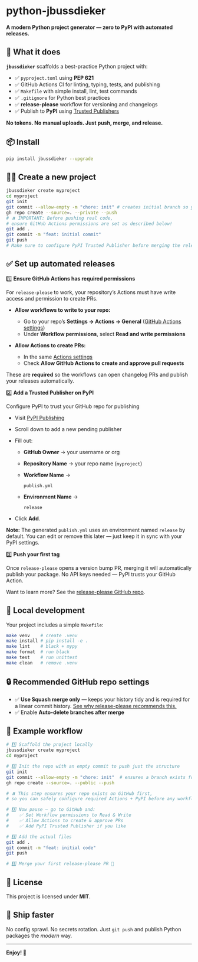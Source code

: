 # python-jbussdieker

**A modern Python project generator — zero to PyPI with automated releases.**

## 🚀 What it does

**`jbussdieker`** scaffolds a best-practice Python project with:

- ✅ `pyproject.toml` using **PEP 621**
- ✅ GitHub Actions CI for linting, typing, tests, and publishing
- ✅ `Makefile` with simple install, lint, test commands
- ✅ `.gitignore` for Python best practices
- ✅ **release-please** workflow for versioning and changelogs
- ✅ Publish to **PyPI** using [Trusted Publishers](https://docs.pypi.org/trusted-publishers/)

**No tokens. No manual uploads. Just push, merge, and release.**

## 📦 Install

```bash
pip install jbussdieker --upgrade
```

## 🧑‍💻 Create a new project

```bash
jbussdieker create myproject
cd myproject
git init
git commit --allow-empty -m "chore: init" # creates initial branch so you can push & configure settings
gh repo create --source=. --private --push
# ⏸️ IMPORTANT: Before pushing real code,
# ensure GitHub Actions permissions are set as described below!
git add .
git commit -m "feat: initial commit"
git push
# Make sure to configure PyPI Trusted Publisher before merging the release PR
```

## ✅ Set up automated releases

1️⃣ **Ensure GitHub Actions has required permissions**

For `release-please` to work, your repository’s Actions must have write access and permission to create PRs.

* **Allow workflows to write to your repo:**
   - Go to your repo’s **Settings → Actions → General** ([GitHub Actions settings](https://docs.github.com/en/repositories/managing-your-repositorys-settings-and-features/enabling-features-for-your-repository/managing-github-actions-settings-for-a-repository#configuring-the-default-github_token-permissions))
   - Under **Workflow permissions**, select **Read and write permissions**

* **Allow Actions to create PRs:**
   - In the same [Actions settings](https://docs.github.com/en/repositories/managing-your-repositorys-settings-and-features/enabling-features-for-your-repository/managing-github-actions-settings-for-a-repository#preventing-github-actions-from-creating-or-approving-pull-requests)
   - Check **Allow GitHub Actions to create and approve pull requests**

These are **required** so the workflows can open changelog PRs and publish your releases automatically.

2️⃣ **Add a Trusted Publisher on PyPI**

Configure PyPI to trust your GitHub repo for publishing

* Visit [PyPI Publishing](https://pypi.org/manage/account/publishing/)
* Scroll down to add a new pending publisher
* Fill out:

  * **GitHub Owner** → your username or org
  * **Repository Name** → your repo name (`myproject`)
  * **Workflow Name** →

    ```plaintext
    publish.yml
    ```
  * **Environment Name** →

    ```plaintext
    release
    ```
* Click **Add**.

**Note:** The generated `publish.yml` uses an environment named `release` by default. You can edit or remove this later — just keep it in sync with your PyPI settings.

3️⃣ **Push your first tag**

Once `release-please` opens a version bump PR, merging it will automatically publish your package. No API keys needed — PyPI trusts your GitHub Action.

Want to learn more? See the [release-please GitHub repo](https://github.com/googleapis/release-please).

## 🧹 Local development

Your project includes a simple `Makefile`:

```bash
make venv    # create .venv
make install # pip install -e .
make lint    # black + mypy
make format  # run black
make test    # run unittest
make clean   # remove .venv
```

## 🔒 Recommended GitHub repo settings

- ✅ **Use Squash merge only** — keeps your history tidy and is required for a linear commit history.
  [See why release-please recommends this.](https://github.com/googleapis/release-please?tab=readme-ov-file#linear-git-commit-history-use-squash-merge)
- ✅ Enable **Auto-delete branches after merge**

## 📢 Example workflow

```bash
# 1️⃣ Scaffold the project locally
jbussdieker create myproject
cd myproject

# 2️⃣ Init the repo with an empty commit to push just the structure
git init
git commit --allow-empty -m "chore: init"  # ensures a branch exists for first push
gh repo create --source=. --public --push

# ⏸️ This step ensures your repo exists on GitHub first,
# so you can safely configure required Actions + PyPI before any workflows run!

# 3️⃣ Now pause — go to GitHub and:
#    ✅ Set Workflow permissions to Read & Write
#    ✅ Allow Actions to create & approve PRs
#    ✅ Add PyPI Trusted Publisher if you like

# 4️⃣ Add the actual files
git add .
git commit -m "feat: initial code"
git push

# 5️⃣ Merge your first release-please PR 🚀
```

## 📝 License

This project is licensed under **MIT**.

## 🎉 Ship faster

No config sprawl. No secrets rotation. Just `git push` and publish Python packages the *modern* way.

---

**Enjoy! 🚀**
